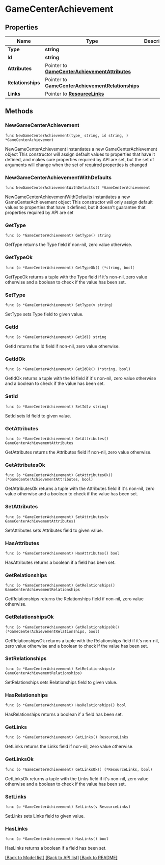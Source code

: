 # GameCenterAchievement

## Properties

Name | Type | Description | Notes
------------ | ------------- | ------------- | -------------
**Type** | **string** |  | 
**Id** | **string** |  | 
**Attributes** | Pointer to [**GameCenterAchievementAttributes**](GameCenterAchievementAttributes.md) |  | [optional] 
**Relationships** | Pointer to [**GameCenterAchievementRelationships**](GameCenterAchievementRelationships.md) |  | [optional] 
**Links** | Pointer to [**ResourceLinks**](ResourceLinks.md) |  | [optional] 

## Methods

### NewGameCenterAchievement

`func NewGameCenterAchievement(type_ string, id string, ) *GameCenterAchievement`

NewGameCenterAchievement instantiates a new GameCenterAchievement object
This constructor will assign default values to properties that have it defined,
and makes sure properties required by API are set, but the set of arguments
will change when the set of required properties is changed

### NewGameCenterAchievementWithDefaults

`func NewGameCenterAchievementWithDefaults() *GameCenterAchievement`

NewGameCenterAchievementWithDefaults instantiates a new GameCenterAchievement object
This constructor will only assign default values to properties that have it defined,
but it doesn't guarantee that properties required by API are set

### GetType

`func (o *GameCenterAchievement) GetType() string`

GetType returns the Type field if non-nil, zero value otherwise.

### GetTypeOk

`func (o *GameCenterAchievement) GetTypeOk() (*string, bool)`

GetTypeOk returns a tuple with the Type field if it's non-nil, zero value otherwise
and a boolean to check if the value has been set.

### SetType

`func (o *GameCenterAchievement) SetType(v string)`

SetType sets Type field to given value.


### GetId

`func (o *GameCenterAchievement) GetId() string`

GetId returns the Id field if non-nil, zero value otherwise.

### GetIdOk

`func (o *GameCenterAchievement) GetIdOk() (*string, bool)`

GetIdOk returns a tuple with the Id field if it's non-nil, zero value otherwise
and a boolean to check if the value has been set.

### SetId

`func (o *GameCenterAchievement) SetId(v string)`

SetId sets Id field to given value.


### GetAttributes

`func (o *GameCenterAchievement) GetAttributes() GameCenterAchievementAttributes`

GetAttributes returns the Attributes field if non-nil, zero value otherwise.

### GetAttributesOk

`func (o *GameCenterAchievement) GetAttributesOk() (*GameCenterAchievementAttributes, bool)`

GetAttributesOk returns a tuple with the Attributes field if it's non-nil, zero value otherwise
and a boolean to check if the value has been set.

### SetAttributes

`func (o *GameCenterAchievement) SetAttributes(v GameCenterAchievementAttributes)`

SetAttributes sets Attributes field to given value.

### HasAttributes

`func (o *GameCenterAchievement) HasAttributes() bool`

HasAttributes returns a boolean if a field has been set.

### GetRelationships

`func (o *GameCenterAchievement) GetRelationships() GameCenterAchievementRelationships`

GetRelationships returns the Relationships field if non-nil, zero value otherwise.

### GetRelationshipsOk

`func (o *GameCenterAchievement) GetRelationshipsOk() (*GameCenterAchievementRelationships, bool)`

GetRelationshipsOk returns a tuple with the Relationships field if it's non-nil, zero value otherwise
and a boolean to check if the value has been set.

### SetRelationships

`func (o *GameCenterAchievement) SetRelationships(v GameCenterAchievementRelationships)`

SetRelationships sets Relationships field to given value.

### HasRelationships

`func (o *GameCenterAchievement) HasRelationships() bool`

HasRelationships returns a boolean if a field has been set.

### GetLinks

`func (o *GameCenterAchievement) GetLinks() ResourceLinks`

GetLinks returns the Links field if non-nil, zero value otherwise.

### GetLinksOk

`func (o *GameCenterAchievement) GetLinksOk() (*ResourceLinks, bool)`

GetLinksOk returns a tuple with the Links field if it's non-nil, zero value otherwise
and a boolean to check if the value has been set.

### SetLinks

`func (o *GameCenterAchievement) SetLinks(v ResourceLinks)`

SetLinks sets Links field to given value.

### HasLinks

`func (o *GameCenterAchievement) HasLinks() bool`

HasLinks returns a boolean if a field has been set.


[[Back to Model list]](../README.md#documentation-for-models) [[Back to API list]](../README.md#documentation-for-api-endpoints) [[Back to README]](../README.md)


